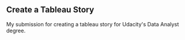 Create a Tableau Story
----------------------


My submission for creating a tableau story for Udacity's Data Analyst degree.